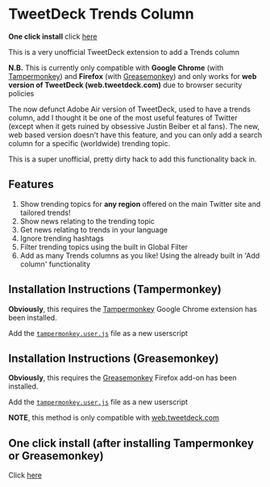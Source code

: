 TweetDeck Trends Column
================

**One click install** click [here](https://github.com/whawker/TweetDeck-Chrome-Trends/raw/master/tampermonkey.user.js)

This is a very unofficial TweetDeck extension to add a Trends column

**N.B.** This is currently only compatible with **Google Chrome** (with [Tampermonkey](https://chrome.google.com/webstore/detail/dhdgffkkebhmkfjojejmpbldmpobfkfo)) and **Firefox** (with [Greasemonkey](https://addons.mozilla.org/en-US/firefox/addon/greasemonkey/)) and only works for **web version of TweetDeck (web.tweetdeck.com)** due to browser security policies

The now defunct Adobe Air version of TweetDeck, used to have a trends column, add I thought it be one of the most useful features of Twitter (except when it gets ruined by obsessive Justin Beiber et al fans). The new, web based version doesn't have this feature, and you can only add a search column for a specific (worldwide) trending topic.

This is a super unofficial, pretty dirty hack to add this functionality back in.

## Features

1. Show trending topics for **any region** offered on the main Twitter site and tailored trends!
2. Show news relating to the trending topic
3. Get news relating to trends in your language
4. Ignore trending hashtags
5. Filter trending topics using the built in Global Filter
6. Add as many Trends columns as you like! Using the already built in 'Add column' functionality

## Installation Instructions (Tampermonkey)

**Obviously**, this requires the [Tampermonkey](https://chrome.google.com/webstore/detail/dhdgffkkebhmkfjojejmpbldmpobfkfo) Google Chrome extension has been installed.

Add the [`tampermonkey.user.js`](https://github.com/whawker/TweetDeck-Chrome-Trends/raw/master/tampermonkey.user.js) file as a new userscript

## Installation Instructions (Greasemonkey)

**Obviously**, this requires the [Greasemonkey](https://addons.mozilla.org/en-US/firefox/addon/greasemonkey/) Firefox add-on has been installed.

Add the [`tampermonkey.user.js`](https://github.com/whawker/TweetDeck-Chrome-Trends/raw/master/tampermonkey.user.js) file as a new userscript

**NOTE**, this method is only compatible with [web.tweetdeck.com](https://tweetdeck.twitter.com)

## One click install (after installing Tampermonkey or Greasemonkey)
Click [here](https://github.com/whawker/TweetDeck-Chrome-Trends/raw/master/tampermonkey.user.js)
